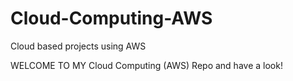 # Cloud-Computing-AWS
Cloud based projects using AWS 


WELCOME TO MY Cloud Computing (AWS) Repo and have a look! 
